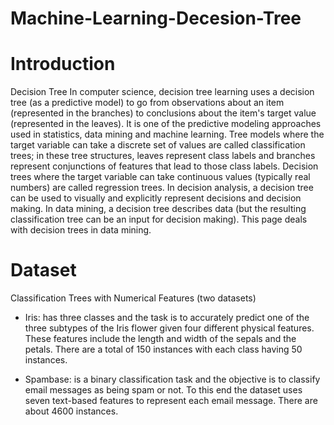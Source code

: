 # Machine-Learning-Decesion-Tree
# Introduction

Decision Tree
In computer science, decision tree learning uses a decision tree (as a predictive model) to go
from observations about an item (represented in the branches) to conclusions about the
item's target value (represented in the leaves). It is one of the predictive modeling
approaches used in statistics, data mining and machine learning. Tree models where the
target variable can take a discrete set of values are called classification trees; in these tree
structures, leaves represent class labels and branches represent conjunctions of features
that lead to those class labels. Decision trees where the target variable can take continuous
values (typically real numbers) are called regression trees. In decision analysis, a decision
tree can be used to visually and explicitly represent decisions and decision making. In data
mining, a decision tree describes data (but the resulting classification tree can be an input
for decision making). This page deals with decision trees in data mining.

# Dataset
Classification Trees with Numerical Features (two datasets)
* Iris: has three classes and the task is to accurately predict one of the three subtypes of
the Iris flower given four different physical features. These features include the length
and width of the sepals and the petals. There are a total of 150 instances with each
class having 50 instances.

* Spambase: is a binary classification task and the objective is to classify email
messages as being spam or not. To this end the dataset uses seven text-based
features to represent each email message. There are about 4600 instances.
